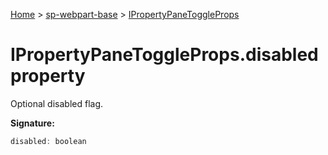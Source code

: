 <!-- docId=sp-webpart-base.ipropertypanetoggleprops.disabled -->

[Home](./index.md) &gt; [sp-webpart-base](./sp-webpart-base.md) &gt; [IPropertyPaneToggleProps](./sp-webpart-base.ipropertypanetoggleprops.md)

# IPropertyPaneToggleProps.disabled property

Optional disabled flag.

**Signature:**
```javascript
disabled: boolean
```
